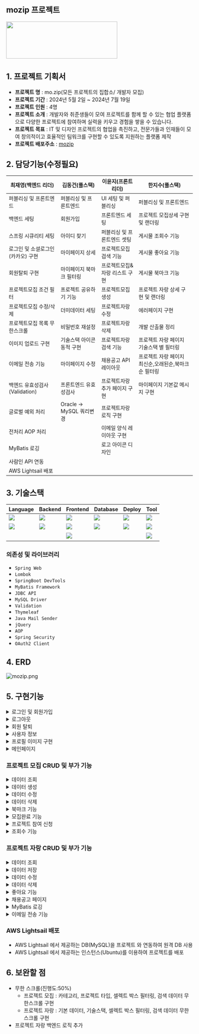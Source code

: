 ## mozip 프로젝트

<img src="src/main/resources/static/img/logo.png"  width="300" height="100"/>

## 1. 프로젝트 기획서

- **프로젝트 명** : mo.zip(모든 프로젝트의 집합소/ 개발자 모집)
- **프로젝트 기간** : 2024년 5월 2일 ~ 2024년 7월 19일
- **프로젝트 인원** : 4명
- **프로젝트 소개** : 개발자와 취준생들이 모여 프로젝트를 함께 할 수 있는 협업 플랫폼으로 다양한 프로젝트에 참여하며 실력을 키우고 경험을 쌓을 수 있습니다.
- **프로젝트 목표** : IT 및 디자인 프로젝트의 협업을 촉진하고, 전문가들과 인재들이 모여 창의적이고 효율적인 팀워크를 구현할 수 있도록 지원하는 플랫폼 제작
- **프로젝트 배포주소** : [mozip](http://52.78.114.31:8082/)

## 2. 담당기능(수정필요)

| 최재영(백엔드 리더)           | 김동건(풀스택)             | 이윤지(프론트 리더)      | 한지수(풀스택)                       |
|-----------------------|----------------------|------------------|--------------------------------|
| 퍼블리싱 및 프론트엔드          | 퍼블리싱 및 프론트엔드         | UI 세팅 및 퍼블리싱     | 퍼블리싱 및 프론트엔드                   |
| 백엔드 세팅                | 회원가입                 | 프론트엔드 세팅         | 프로젝트 모집상세 구현 및 랜더링             |
| 스프링 시큐리티 세팅           | 아이디 찾기               | 퍼블리싱 및 프론트엔드 셋팅  | 게시물 조회수 기능                     |
| 로그인 및 소셜로그인(카카오) 구현   | 마이페이지 상세             | 프로젝트모집 검색 기능     | 게시물 좋아요 기능                     |
| 회원탈퇴 구현               | 마이페이지 북마크 필터링        | 프로젝트모집&자랑 리스트 구현 | 게시물 북마크 기능                     |
| 프로젝트모집 조건 필터          | 프로젝트 공유하기 기능         | 프로젝트모집 생성        | 프로젝트 자랑 상세 구현 및 랜더링            |
| 프로젝트모집 수정/삭제          | 더미데이터 세팅             | 프로젝트자랑 수정        | 에러페이지 구현                       |
| 프로젝트모집 목록 무한스크롤       | 비밀번호 재설정             | 프로젝트자랑 삭제        | 개발 산출물 정리                      |
| 이미지 업로드 구현            | 기술스택 아이콘 동적 구현       | 프로젝트자랑 검색 기능     | 프로젝트 자랑 페이지 기술스택 별 필터링         |
| 이메일 전송 기능             | 마이페이지 수정             | 채용공고 API 레이아웃    | 프로젝트 자랑 페이지 최신순,오래된순,북마크 순 필터링 |
| 백엔드 유효성검사(Validation) | 프론트엔드 유효성검사          | 프로젝트자랑 추가 페이지 구현 | 마이페이지 기본값 메시지 구현               |
| 글로벌 예외 처리             | Oracle -> MySQL 쿼리변경 | 프로젝트자랑 로직 구현     |                                |
| 전처리 AOP 처리            |                      | 이메일 양식 레이아웃 구현   |                                |
| MyBatis 로깅            |                      | 로고 아이콘 디자인       |                                |
| 사람인 API 연동            |                      |                  |                                |
| AWS Lightsail 배포      |                      |                  |                                |

## 3. 기술스택

| Language                                                                                                       | Backend                                                                                                                 | Frontend                                                                                               | Database                                                                                                 | Deploy                                                                                                                   | Tool                                                                                                   |
|----------------------------------------------------------------------------------------------------------------|-------------------------------------------------------------------------------------------------------------------------|--------------------------------------------------------------------------------------------------------|----------------------------------------------------------------------------------------------------------|--------------------------------------------------------------------------------------------------------------------------|--------------------------------------------------------------------------------------------------------|
| <img src="https://img.shields.io/badge/java-007396?style=for-the-badge&logo=java&logoColor=white">             | <img src="https://img.shields.io/badge/spring boot-6DB33F?style=for-the-badge&logo=springboot&logoColor=white">         | <img src="https://img.shields.io/badge/Html5-E34F26?style=for-the-badge&logo=html5&logoColor=white">   | <img src="https://img.shields.io/badge/MySQL-4479A1?style=for-the-badge&logo=MySQL&logoColor=white">     | <img src="https://img.shields.io/badge/AWS Lightsail-232F3E?style=for-the-badge&logo=amazonwebservices&logoColor=white"> | <img src="https://img.shields.io/badge/git-F05032?style=for-the-badge&logo=git&logoColor=white">       |
| <img src="https://img.shields.io/badge/javascript-F7DF1E?style=for-the-badge&logo=javascript&logoColor=black"> | <img src="https://img.shields.io/badge/spring security-6DB33F?style=for-the-badge&logo=springsecurity&logoColor=white"> | <img src="https://img.shields.io/badge/Css3-1572B6?style=for-the-badge&logo=css3&logoColor=white">     | <img src="https://img.shields.io/badge/MyBatis-000000?style=for-the-badge&logo=Mybatis&logoColor=white"> | <img src="https://img.shields.io/badge/Ubuntu-E95420?style=for-the-badge&logo=ubuntu&logoColor=black"/>                  | <img src="https://img.shields.io/badge/github-181717?style=for-the-badge&logo=github&logoColor=white"> |
|                                                                                                                |                                                                                                                         | <img src="https://img.shields.io/badge/jquery-0769AD?style=for-the-badge&logo=jquery&logoColor=white"> |                                                                                                          |                                                                                                                          | <img src="https://img.shields.io/badge/Notion-000000?style=for-the-badge&logo=notion&logoColor=white"> |

### 의존성 및 라이브러리

- `Spring Web`
- `Lombok`
- `SpringBoot DevTools`
- `MyBatis Framework`
- `JDBC API`
- `MySQL Driver`
- `Validation`
- `Thymeleaf`
- `Java Mail Sender`
- `jQuery`
- `AOP`
- `Spring Security`
- `OAuth2 Client`

## 4. ERD

![mozip.png](/src/main/resources/static/img/mozip.png)

## 5. 구현기능

<details>
  <summary>로그인 및 회원가입</summary>

  - 일반 회원가입은 사용자 입력값을 유효성 검사(front/back) 후 데이터 베이스에 저장
  - 로그인은 SpringSecurity 를 통해 로그인정보 확인 후 세션으로 저장
![로그인](/src/main/resources/static/gif/로그인.gif)
- 소셜 로그인은 SpringSecurity 와 OAuth2 를 이용하여 카카오 API 로그인 구현
  - 첫 로그인 시 카카오 API 에서 받아온 사용자 정보로 강제 회원가입 시킨 후 로그인, 이후 로그인 시 DB에서 데이터 조회 후 로그인
![로그인](/src/main/resources/static/gif/카카오로그인.gif)
</details>
<details>
  <summary>로그아웃</summary>

  - SpringSecurity 에서 제공하는 logout 을 이용하여 로그아웃 구현
![로그아웃](/src/main/resources/static/gif/로그아웃.gif)
</details>
<details>
  <summary>회원 탈퇴</summary>

  - 페이지 우 상단에서 회원탈퇴 클릭 시 DB에서 회원정보 삭제 후 강제 로그아웃
![회원탈퇴](/src/main/resources/static/gif/회원탈퇴.gif)
</details>
<details>
  <summary>사용자 정보</summary>

  - 사용자 정보에는 사용자 기본정보와 사용자가 만든 프로젝트 목록, 북마크 글 목록이 랜더링
![마이페이지](/src/main/resources/static/gif/마이페이지.gif)
- 마이페이지 수정 버튼 클릭 시 사용자 정보 수정 페이지로 이동
- Ajax 통신으로 사용자 정보 수정 후 사용자 정보 페이지로 이동
![마이페이지_수정](/src/main/resources/static/gif/마이페이지_수정.gif)
</details>
<details>
  <summary>프로필 이미지 구현</summary>

  - 프로젝트 외부에 파일을 두어 프로필 이미지 저장
- DB에는 프로필 이미지 이름이 저장
- 데이터 불러올 때는 /upload/파일명 을 통해 사진을 들고온다.
</details>
<details>
  <summary>메인페이지</summary>
  
- 배너 슬라이드
- 섹션 별 데이터 랜더링
- 데이터 리스트 슬라이드
![메인페이지](/src/main/resources/static/gif/메인페이지.gif)
</details>

### 프로젝트 모집 CRUD 및 부가 기능

<details>
  <summary>데이터 조회</summary>

  - 카테고리 별 데이터 랜더링
- 프로젝트 타입(사이드 프로젝트 or 스터디/모임) 별 데이터 랜더링
- 모집여부에 따른 데이터 랜더링
- 검색기능
</details>
<details>
  <summary>데이터 생성</summary>

  - 프로젝트 생성 시 데이터 유효성 검사(front/back)
- 프로젝트 ID 값으로 ajax 통신으로 데이터 생성 후 데이터 상세 페이지 이동
![모집작성](/src/main/resources/static/gif/모집작성.gif)
![모집작성_유효성검사](/src/main/resources/static/gif/모집작성_유효성검사.gif)
</details>
<details>
  <summary>데이터 수정</summary>

  - 프로젝트 수정 시 데이터 유효성 검사(front/back)
- 프로젝트 ID 값으로 ajax 통신으로 데이터 수정 후 데이터 상세 페이지 이동
![모집작성_수정](/src/main/resources/static/gif/모집작성_수정.gif)
</details>
<details>
  <summary>데이터 삭제</summary>

  - 프로젝트 삭제 구현
- 프로젝트 ID 값으로 데이터 삭제 후 프로젝트 모집 목록 페이지 이동
![모집작성_삭제](/src/main/resources/static/gif/모집작성_삭제.gif)
</details>
<details>
  <summary>북마크 기능</summary>

  - 로그인 한 유저만 북마크 버튼 출력
- 북마크 클릭 이력에 따른 알림창 출력 후 북마크 추가
- 북마크 여부에 따른 버튼 레이아웃 변경
![북마크](/src/main/resources/static/gif/북마크.gif)
</details>
<details>
  <summary>모집완료 기능</summary>

  - 프로젝트 작성자만 모집완료 버튼 출력
- 모집완료 시 프로젝트 모집완료 버튼 레이아웃 변경
![모집완료](/src/main/resources/static/gif/모집완료.gif)
</details>
<details>
  <summary>프로젝트 참여 신청</summary>

  - 프로젝트 작성자가 아닌 유저만 참여신청 버튼 출력
- 프로젝트 참여 신청 버튼 클릭 시 페이지 하단 참가 신청자 목록에 신청자 데이터 출력
![프로젝트_참여신청](/src/main/resources/static/gif/프로젝트_참여신청.gif)
</details>
<details>
  <summary>조회수 기능</summary>

  - 프로젝트 상세페이지 들어가면 조회수 추가
![조회수](/src/main/resources/static/gif/조회수.gif)
</details>

### 프로젝트 자랑 CRUD 및 부가 기능

<details>
  <summary>데이터 조회</summary>

  - 조회수를 기준으로 인기 프로젝트 상위 3개 데이터 랜더링
- 기술 스택에 따른 프로젝트 자랑 데이터 랜더링
- 프로젝트 자랑 검색
- 최신순, 오래된순, 북마크 순으로 프로젝트 자랑 데이터 랜더링
</details>
<details>
  <summary>데이터 저장</summary>

  - 프로젝트 자랑하기 버튼 클릭 시 로그인 한 유저의 프로젝트 목록 리스트페이지로 이동
- 프로젝트 클릭 시 모달창 출력
</details>
<details>
  <summary>데이터 수정</summary>

  - 프로젝트 자랑 ID값으로 데이터 수정
</details>
<details>
  <summary>데이터 삭제</summary>

  - 프로젝트 자랑 ID값으로 데이터 삭제
</details>
<details>
  <summary>좋아요 기능</summary>

  - 프로젝트 자랑 상세페이지에서 좋아요/좋아요 취소 구현
- 좋아요 추가/삭제 시 좋아요 숫자 랜더링
![좋아요](/src/main/resources/static/gif/좋아요.gif)
</details>
<details>
  <summary>채용공고 페이지</summary>

  - 사람인 API 연동으로 개발관련 채용공고 랜더링
- 검색어, 지역, 기술스택으로 검색 가능
- 무한스크롤 적용
</details>
<details>
  <summary>MyBatis 로깅</summary>

  - logback 을 이용하여 MyBatis 쿼리를 콘솔창에 로그로 출력
![메인페이지_쿼리](/src/main/resources/static/gif/메인페이지_쿼리.gif)

</details>
<details>
  <summary>이메일 전송 기능</summary>

  - Java Mail Sender 를 이용하여 프로젝트 모집 작성자가 참여 신청자 목록에서 멤버초대 버튼 클릭 시 해당 멤버 이메일로 알림 이메일 전송
![참여신청_이메일](/src/main/resources/static/gif/참여신청_이메일.gif)
</details>

### AWS Lightsail 배포

- AWS Lightsail 에서 제공하는 DB(MySQL)을 프로젝트 와 연동하여 원격 DB 사용
- AWS Lightsail 에서 제공하는 인스턴스(Ubuntu)를 이용하여 프로젝트를 배포

## 6. 보완할 점

- 무한 스크롤(진행도:50%)
  - 프로젝트 모집 : 카테고리, 프로젝트 타입, 셀렉트 박스 필터링, 검색 데이터 무한스크롤 구현
  - 프로젝트 자랑 : 기본 데이터, 기술스택, 셀렉트 박스 필터링, 검색 데이터 무한 스크롤 구현
- 프로젝트 자랑 백엔드 로직 추가

